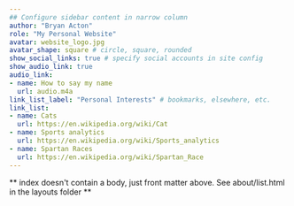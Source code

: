 ```yaml
---
## Configure sidebar content in narrow column
author: "Bryan Acton"
role: "My Personal Website"
avatar: website_logo.jpg
avatar_shape: square # circle, square, rounded
show_social_links: true # specify social accounts in site config
show_audio_link: true
audio_link: 
- name: How to say my name
  url: audio.m4a
link_list_label: "Personal Interests" # bookmarks, elsewhere, etc.
link_list:
- name: Cats
  url: https://en.wikipedia.org/wiki/Cat
- name: Sports analytics
  url: https://en.wikipedia.org/wiki/Sports_analytics
- name: Spartan Races
  url: https://en.wikipedia.org/wiki/Spartan_Race
---
```


** index doesn't contain a body, just front matter above.
See about/list.html in the layouts folder **